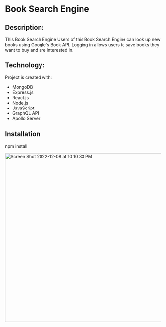 # Book Search Engine

## Description:

This Book Search Engine
Users of this Book Search Engine can look up new books using Google's Book API. Logging in allows users to save books they want to buy and are interested in.

## Technology:

Project is created with:

- MongoDB
- Express.js
- React.js
- Node.js
- JavaScript
- GraphQL API
- Apollo Server

## Installation

npm install

<img width="545" alt="Screen Shot 2022-12-08 at 10 10 33 PM" src="https://user-images.githubusercontent.com/108376982/206615757-98fa94c7-532c-4daf-9b06-f9e98c246018.png">

